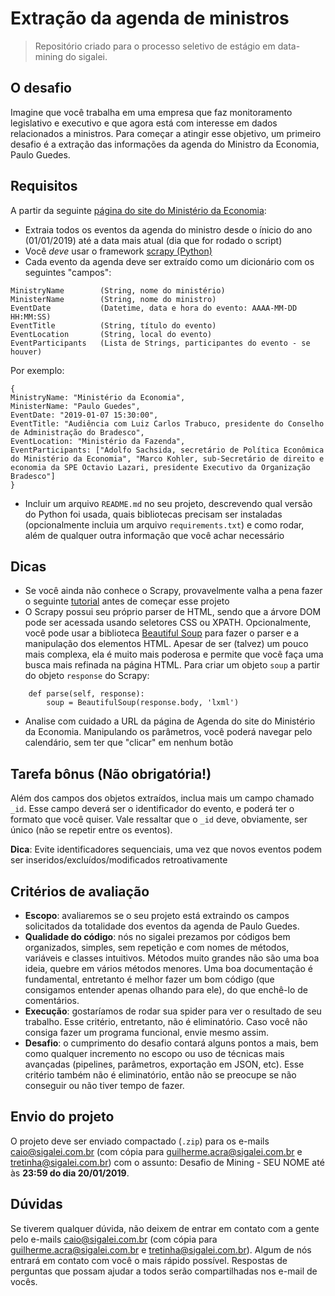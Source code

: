 # Extração da agenda de ministros
> Repositório criado para o processo seletivo de estágio em data-mining do sigalei.

## O desafio
Imagine que você trabalha em uma empresa que faz monitoramento legislativo e executivo e que agora está com interesse em dados relacionados a ministros. Para começar a atingir esse objetivo, um primeiro desafio é a extração das informações da agenda do Ministro da Economia, Paulo Guedes.

## Requisitos
A partir da seguinte [página do site do Ministério da Economia](http://www.economia.gov.br/Economia/agendas/gabinete-do-ministro/ministro-da-economia-paulo-guedes):
- Extraia todos os eventos da agenda do ministro desde o ínicio do ano (01/01/2019) até a data mais atual (dia que for rodado o script)
- Você *deve* usar o framework [scrapy (Python)](https://docs.scrapy.org/en/latest/index.html)
- Cada evento da agenda deve ser extraído como um dicionário com os seguintes "campos":
```
MinistryName        (String, nome do ministério)
MinisterName        (String, nome do ministro)
EventDate           (Datetime, data e hora do evento: AAAA-MM-DD HH:MM:SS)
EventTitle          (String, título do evento)
EventLocation       (String, local do evento)
EventParticipants   (Lista de Strings, participantes do evento - se houver)
```
Por exemplo:
```
{
MinistryName: "Ministério da Economia",
MinisterName: "Paulo Guedes",
EventDate: "2019-01-07 15:30:00",
EventTitle: "Audiência com Luiz Carlos Trabuco, presidente do Conselho de Administração do Bradesco",
EventLocation: "Ministério da Fazenda",
EventParticipants: ["Adolfo Sachsida, secretário de Política Econômica do Ministério da Economia", "Marco Kohler, sub-Secretário de direito e economia da SPE Octavio Lazari, presidente Executivo da Organização Bradesco"]
}
```
- Incluir um arquivo `README.md` no seu projeto, descrevendo qual versão do Python foi usada, quais bibliotecas precisam ser instaladas (opcionalmente incluia um arquivo `requirements.txt`) e como rodar, além de qualquer outra informação que você achar necessário

## Dicas
- Se você ainda não conhece o Scrapy, provavelmente valha a pena fazer o seguinte [tutorial](https://docs.scrapy.org/en/latest/intro/tutorial.html#) antes de começar esse projeto
- O Scrapy possui seu próprio parser de HTML, sendo que a árvore DOM pode ser acessada usando seletores CSS ou XPATH. Opcionalmente, você pode usar a biblioteca [Beautiful Soup](https://www.crummy.com/software/BeautifulSoup/bs4/doc/) para fazer o parser e a manipulação dos elementos HTML. Apesar de ser (talvez) um pouco mais complexa, ela é muito mais poderosa e permite que você faça uma busca mais refinada na página HTML. Para criar um objeto `soup` a partir do objeto `response` do Scrapy:
```
    def parse(self, response):
        soup = BeautifulSoup(response.body, 'lxml')
```
- Analise com cuidado a URL da página de Agenda do site do Ministério da Economia. Manipulando os parâmetros, você poderá navegar pelo calendário, sem ter que "clicar" em nenhum botão

## Tarefa bônus (Não obrigatória!)
Além dos campos dos objetos extraídos, inclua mais um campo chamado `_id`. Esse campo deverá ser o identificador do evento, e poderá ter o formato que você quiser. Vale ressaltar que o `_id` deve, obviamente, ser único (não se repetir entre os eventos).

**Dica**: Evite identificadores sequenciais, uma vez que novos eventos podem ser inseridos/excluídos/modificados retroativamente

## Critérios de avaliação
- **Escopo**: avaliaremos se o seu projeto está extraindo os campos solicitados da totalidade dos eventos da agenda de Paulo Guedes.
- **Qualidade do código**: nós no sigalei prezamos por códigos bem organizados, simples, sem repetição e com nomes de métodos, variáveis e classes intuitivos. Métodos muito grandes não são uma boa ideia, quebre em vários métodos menores. Uma boa documentação é fundamental, entretanto é melhor fazer um bom código (que consigamos entender apenas olhando para ele), do que enchê-lo de comentários.
- **Execução**: gostaríamos de rodar sua spider para ver o resultado de seu trabalho. Esse critério, entretanto, não é eliminatório. Caso você não consiga fazer um programa funcional, envie mesmo assim.
- **Desafio**: o cumprimento do desafio contará alguns pontos a mais, bem como qualquer incremento no escopo ou uso de técnicas mais avançadas (pipelines, parâmetros, exportação em JSON, etc). Esse critério também não é eliminatório, então não se preocupe se não conseguir ou não tiver tempo de fazer.

## Envio do projeto
O projeto deve ser enviado compactado (`.zip`) para os e-mails caio@sigalei.com.br (com cópia para guilherme.acra@sigalei.com.br e tretinha@sigalei.com.br) com o assunto: Desafio de Mining - SEU NOME até às **23:59 do dia 20/01/2019**.

## Dúvidas
Se tiverem qualquer dúvida, não deixem de entrar em contato com a gente pelo e-mails caio@sigalei.com.br (com cópia para guilherme.acra@sigalei.com.br e tretinha@sigalei.com.br). Algum de nós entrará em contato com você o mais rápido possível. Respostas de perguntas que possam ajudar a todos serão compartilhadas nos e-mail de vocês.
